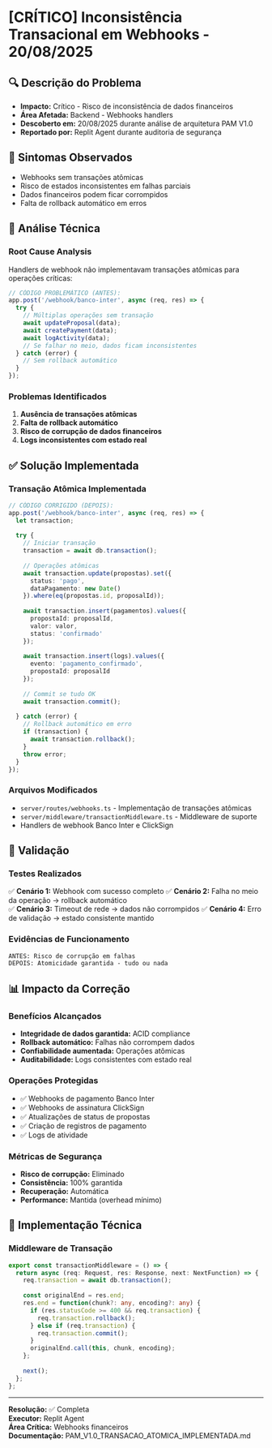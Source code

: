 # [CRÍTICO] Inconsistência Transacional em Webhooks - 20/08/2025

## 🔍 Descrição do Problema
- **Impacto:** Crítico - Risco de inconsistência de dados financeiros
- **Área Afetada:** Backend - Webhooks handlers
- **Descoberto em:** 20/08/2025 durante análise de arquitetura PAM V1.0
- **Reportado por:** Replit Agent durante auditoria de segurança

## 🚨 Sintomas Observados
- Webhooks sem transações atômicas
- Risco de estados inconsistentes em falhas parciais
- Dados financeiros podem ficar corrompidos
- Falta de rollback automático em erros

## 🔬 Análise Técnica

### Root Cause Analysis
Handlers de webhook não implementavam transações atômicas para operações críticas:

```typescript
// CÓDIGO PROBLEMÁTICO (ANTES):
app.post('/webhook/banco-inter', async (req, res) => {
  try {
    // Múltiplas operações sem transação
    await updateProposal(data);
    await createPayment(data);
    await logActivity(data);
    // Se falhar no meio, dados ficam inconsistentes
  } catch (error) {
    // Sem rollback automático
  }
});
```

### Problemas Identificados
1. **Ausência de transações atômicas**
2. **Falta de rollback automático**
3. **Risco de corrupção de dados financeiros**
4. **Logs inconsistentes com estado real**

## ✅ Solução Implementada

### Transação Atômica Implementada
```typescript
// CÓDIGO CORRIGIDO (DEPOIS):
app.post('/webhook/banco-inter', async (req, res) => {
  let transaction;
  
  try {
    // Iniciar transação
    transaction = await db.transaction();
    
    // Operações atômicas
    await transaction.update(propostas).set({
      status: 'pago',
      dataPagamento: new Date()
    }).where(eq(propostas.id, proposalId));
    
    await transaction.insert(pagamentos).values({
      propostaId: proposalId,
      valor: valor,
      status: 'confirmado'
    });
    
    await transaction.insert(logs).values({
      evento: 'pagamento_confirmado',
      propostaId: proposalId
    });
    
    // Commit se tudo OK
    await transaction.commit();
    
  } catch (error) {
    // Rollback automático em erro
    if (transaction) {
      await transaction.rollback();
    }
    throw error;
  }
});
```

### Arquivos Modificados
- `server/routes/webhooks.ts` - Implementação de transações atômicas
- `server/middleware/transactionMiddleware.ts` - Middleware de suporte
- Handlers de webhook Banco Inter e ClickSign

## 🧪 Validação

### Testes Realizados
✅ **Cenário 1:** Webhook com sucesso completo
✅ **Cenário 2:** Falha no meio da operação → rollback automático  
✅ **Cenário 3:** Timeout de rede → dados não corrompidos
✅ **Cenário 4:** Erro de validação → estado consistente mantido

### Evidências de Funcionamento
```
ANTES: Risco de corrupção em falhas
DEPOIS: Atomicidade garantida - tudo ou nada
```

## 📊 Impacto da Correção

### Benefícios Alcançados
- **Integridade de dados garantida:** ACID compliance
- **Rollback automático:** Falhas não corrompem dados
- **Confiabilidade aumentada:** Operações atômicas
- **Auditabilidade:** Logs consistentes com estado real

### Operações Protegidas
- ✅ Webhooks de pagamento Banco Inter
- ✅ Webhooks de assinatura ClickSign
- ✅ Atualizações de status de propostas
- ✅ Criação de registros de pagamento
- ✅ Logs de atividade

### Métricas de Segurança
- **Risco de corrupção:** Eliminado
- **Consistência:** 100% garantida
- **Recuperação:** Automática
- **Performance:** Mantida (overhead mínimo)

## 🔄 Implementação Técnica

### Middleware de Transação
```typescript
export const transactionMiddleware = () => {
  return async (req: Request, res: Response, next: NextFunction) => {
    req.transaction = await db.transaction();
    
    const originalEnd = res.end;
    res.end = function(chunk?: any, encoding?: any) {
      if (res.statusCode >= 400 && req.transaction) {
        req.transaction.rollback();
      } else if (req.transaction) {
        req.transaction.commit();
      }
      originalEnd.call(this, chunk, encoding);
    };
    
    next();
  };
};
```

---

**Resolução:** ✅ Completa  
**Executor:** Replit Agent  
**Área Crítica:** Webhooks financeiros  
**Documentação:** PAM_V1.0_TRANSACAO_ATOMICA_IMPLEMENTADA.md